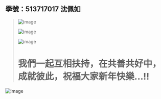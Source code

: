 ## 學號：513717017 沈佩如
>
>![image](https://github.com/user-attachments/assets/16dcc8cd-be1e-4b24-bb7f-ae62d224bd83)
>
>![image](https://github.com/user-attachments/assets/65e31f31-f0da-4eab-bd62-ecf3e2699638)
>
>![image](https://github.com/user-attachments/assets/5d71ecc0-e700-4125-9976-f685bd5f7c4f)
>
># 我們一起互相扶持，在共善共好中，成就彼此，祝福大家新年快樂...!!

![image](https://github.com/user-attachments/assets/b8dd7108-115d-4520-8600-a4a7c1ae7011)

